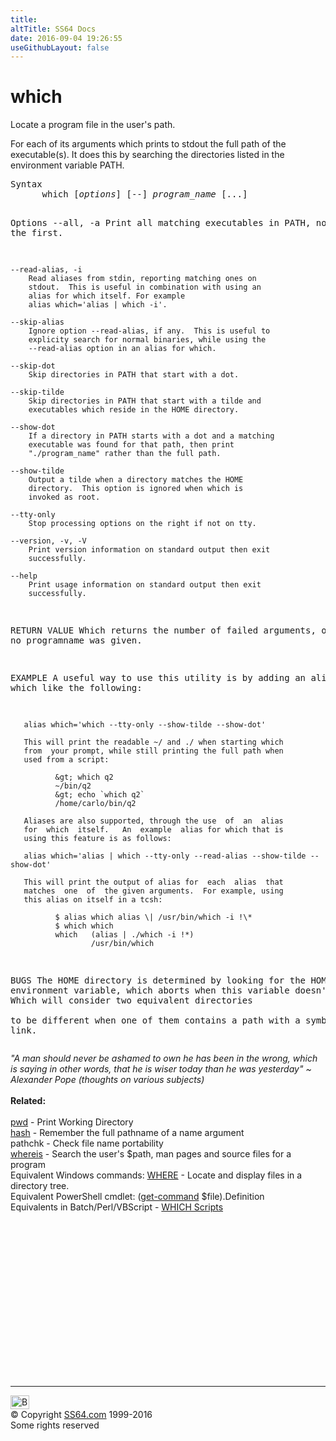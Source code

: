 ```yaml
---
title:
altTitle: SS64 Docs
date: 2016-09-04 19:26:55
useGithubLayout: false
---
```

<!-- #BeginLibraryItem "/Library/head_bash.lbi" --><!-- #EndLibraryItem --><h1>which</h1> 
<p>Locate a program file in the user's path. </p>
<p>For each of its arguments which prints to stdout the full path 
  of the executable(s). It does this by searching the directories listed in the 
environment variable PATH.</p>
<pre>Syntax
      which [<i>options</i>] [--] <i>program_name</i> [...]

Options
    --all, -a
        Print all matching executables in PATH, not just the
        first.

    --read-alias, -i
        Read aliases from stdin, reporting matching ones on
        stdout.  This is useful in combination with using an
        alias for which itself. For example
        alias which='alias | which -i'.

    --skip-alias
        Ignore option --read-alias, if any.  This is useful to
        explicity search for normal binaries, while using the
        --read-alias option in an alias for which.

    --skip-dot
        Skip directories in PATH that start with a dot.

    --skip-tilde
        Skip directories in PATH that start with a tilde and
        executables which reside in the HOME directory.

    --show-dot
        If a directory in PATH starts with a dot and a matching 
        executable was found for that path, then print
        "./program_name" rather than the full path.

    --show-tilde
        Output a tilde when a directory matches the HOME
        directory.  This option is ignored when which is
        invoked as root.

    --tty-only
        Stop processing options on the right if not on tty.

    --version, -v, -V
        Print version information on standard output then exit
        successfully.

    --help
        Print usage information on standard output then exit
        successfully.

RETURN VALUE
       Which returns the number of failed arguments, or -1 when
       no programname was given.

EXAMPLE
       A useful way to use this utility is by adding an alias for
       which like the following:

       alias which='which --tty-only --show-tilde --show-dot'

       This will print the readable ~/ and ./ when starting which
       from  your prompt, while still printing the full path when
       used from a script:

              &gt; which q2
              ~/bin/q2
              &gt; echo `which q2`
              /home/carlo/bin/q2

       Aliases are also supported, through the use  of  an  alias
       for  which  itself.   An  example  alias for which that is
       using this feature is as follows:

       alias which='alias | which --tty-only --read-alias --show-tilde --show-dot'

       This will print the output of alias for  each  alias  that
       matches  one  of  the given arguments.  For example, using
       this alias on itself in a tcsh:

              $ alias which alias \| /usr/bin/which -i !\*
              $ which which
              which   (alias | ./which -i !*)
                      /usr/bin/which

BUGS
       The HOME directory is determined by looking for  the  HOME
       environment  variable,  which  aborts  when  this variable
       doesn't exist.  Which will consider two equivalent  directories  
       to  be  different when one of them contains a path
       with a symbolic link.</pre>
<p><i class="quote">"A man should never be ashamed to own he has been in the 
wrong, which is saying in other words, that he is wiser today than he was yesterday" ~ Alexander Pope (thoughts on various subjects) </i><br>
<br>
<b> Related:</b><br>
<br>
<a href="pwd.html">pwd</a> - Print Working Directory <br>
<a href="hash.html">hash</a> - Remember the full pathname of a name argument 
<br>
pathchk - Check file name portability <br>
<a href="whereis.html">whereis</a> - Search the user's $path, man pages and source files for a program<br>
Equivalent Windows commands: <a href="../nt/where.html">WHERE</a> - Locate and display files in a directory 
tree.<br>
Equivalent PowerShell cmdlet: <span class="code">(<a href="../ps/get-command.html">get-command</a> $file).Definition</span><br>
Equivalents in Batch/Perl/VBScript - <a href="http://www.robvanderwoude.com/unixports.php#WHICH">WHICH Scripts</a></p><!-- #BeginLibraryItem "/Library/foot_bash.lbi" --><p>
<!-- bash300 -->
<ins class="adsbygoogle" style="display:inline-block;width:300px;height:250px" data-ad-client="ca-pub-6140977852749469" data-ad-slot="4615356305"></ins>
<script>
(adsbygoogle = window.adsbygoogle || []).push({});
</script></p>
<hr>
<div id="bl" class="footer"><a href="which.html#"><img src="../images/top.png" width="30" height="22" alt="Back to the Top"></a></div>
<div id="br" class="footer, tagline">© Copyright <a href="../index.html">SS64.com</a> 1999-2016<br>
Some rights reserved</div><!-- #EndLibraryItem -->

